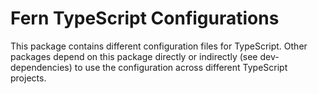 # Fern TypeScript Configurations

This package contains different configuration files for TypeScript.
Other packages depend on this package directly or indirectly (see dev-dependencies) to use the configuration across different TypeScript projects.
